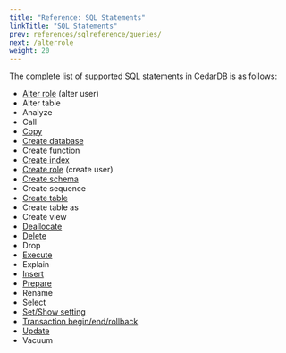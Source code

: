 ```yaml
---
title: "Reference: SQL Statements"
linkTitle: "SQL Statements"
prev: references/sqlreference/queries/
next: /alterrole
weight: 20
---
```


The complete list of supported SQL statements in CedarDB is as follows:

* [Alter role](alterrole) (alter user)
* Alter table
* Analyze
* Call
* [Copy](copy)
* [Create database](createdb)
* Create function
* [Create index](createindex)
* [Create role](createrole) (create user)
* [Create schema](createschema)
* Create sequence
* [Create table](createtable)
* Create table as
* Create view
* [Deallocate](/docs/references/advanced/prepare)
* [Delete](delete)
* Drop
* [Execute](/docs/references/advanced/prepare)
* Explain
* [Insert](insert)
* [Prepare](/docs/references/advanced/prepare)
* Rename
* Select
* [Set/Show setting](settings)
* [Transaction begin/end/rollback](transaction)
* [Update](update)
* Vacuum
